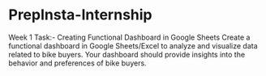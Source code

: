 # PrepInsta-Internship
Week 1 Task:- Creating Functional Dashboard in Google Sheets Create a functional dashboard in Google Sheets/Excel to analyze and visualize data related to bike buyers. Your dashboard should provide insights into the behavior and preferences of bike buyers.
